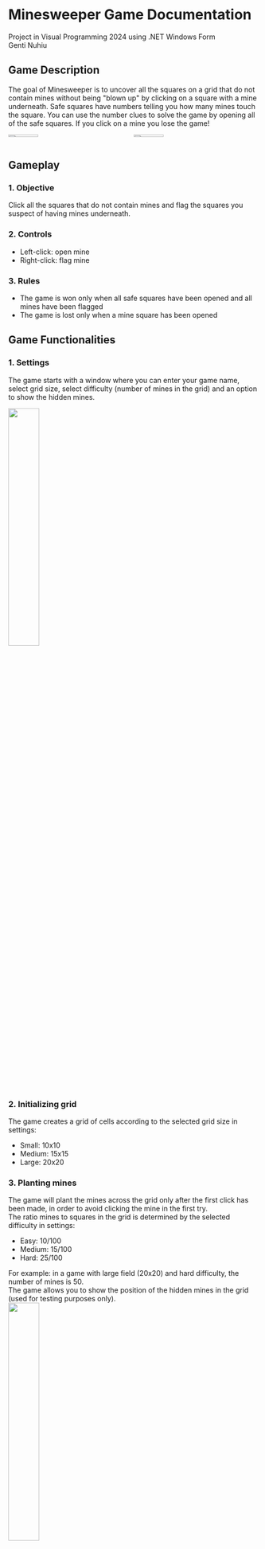 # Minesweeper Game Documentation
Project in Visual Programming 2024 using .NET Windows Form<br> 
Genti Nuhiu

## Game Description
The goal of Minesweeper is to uncover all the squares on a grid that do not contain mines without being "blown up" by clicking on a square with a mine underneath. Safe squares have numbers telling you how many mines touch the square. You can use the number clues to solve the game by opening all of the safe squares. If you click on a mine you lose the game!

<div style="display:grid;grid-template-columns:auto auto;">
<img src="https://github.com/gentinuhiu/Minesweeper/blob/main/Minesweeper/github-images/grid-empty.png" width="49%">
<img src="https://github.com/gentinuhiu/Minesweeper/blob/main/Minesweeper/github-images/mines-hide.png" width="49%">
</div>

## Gameplay
### 1. Objective
Click all the squares that do not contain mines and flag the squares you suspect of having mines underneath.

### 2. Controls
<ul>
  <li>Left-click: open mine</li>
  <li>Right-click: flag mine</li>
</ul>

### 3. Rules
<ul>
  <li>The game is won only when all safe squares have been opened and all mines have been flagged</li>
  <li>The game is lost only when a mine square has been opened</li>
</ul>

## Game Functionalities
### 1. Settings
The game starts with a window where you can enter your game name, select grid size, select difficulty (number of mines in the grid) and an option to show the hidden mines.

<img src="https://github.com/gentinuhiu/Minesweeper/blob/main/Minesweeper/github-images/settings.png" width="35%">

### 2. Initializing grid
The game creates a grid of cells according to the selected grid size in settings:
<ul>
  <li>Small: 10x10</li>
  <li>Medium: 15x15</li>
  <li>Large: 20x20</li>
</ul>

### 3. Planting mines
The game will plant the mines across the grid only after the first click has been made, in order to avoid clicking the mine in the first try.<br>
The ratio mines to squares in the grid is determined by the selected difficulty in settings:
<ul>
  <li>Easy: 10/100</li>
  <li>Medium: 15/100</li>
  <li>Hard: 25/100</li>
</ul>
For example: in a game with large field (20x20) and hard difficulty, the number of mines is 50.<br>
The game allows you to show the position of the hidden mines in the grid (used for testing purposes only).<br>

<img src="https://github.com/gentinuhiu/Minesweeper/blob/main/Minesweeper/github-images/mines-show.png" width="35%">

### 4. Opening safe squares
After clicking a safe square, the BFS algorithm will traverse through all safe squares starting from the one we clicked, till it reaches a square which is neighboring at least one mine. When such mine is reached, a number representing the neighboring mines will be written in the square.

<img src="https://github.com/gentinuhiu/Minesweeper/blob/main/Minesweeper/github-images/grid-click.png" width="35%">

Function for opening all safe squares<br>
      
        public void BFS(int startX, int startY)
        {
            int rows = field.Count;
            int cols = field.Count;
            bool[,] visited = new bool[rows, cols];
            Queue<Point> queue = new Queue<Point>();

            int[] dx = { -1, 1, 0, 0 };
            int[] dy = { 0, 0, -1, 1 };

            queue.Enqueue(new Point(startX, startY));
            visited[startX, startY] = true;

            while (queue.Count > 0)
            {
                Point current = queue.Dequeue();
                int x = current.X;
                int y = current.Y;

                if (field[x][y].isMine)
                    continue;

                field[x][y].open();

                int counter = checkMine(x, y); // counting neighboring mines
                if (counter != 0)
                {
                    field[x][y].enterNumber(counter);
                    continue;
                }

                for (int i = 0; i < 4; i++)
                {
                    int nx = x + dx[i];
                    int ny = y + dy[i];

                    if (nx >= 0 && nx < rows && ny >= 0 && ny < cols && !visited[nx, ny])
                    {
                        visited[nx, ny] = true;
                        queue.Enqueue(new Point(nx, ny));
                    }
                }
            }
  
Function for counting neighboring mines<br>

  
    public int checkMine(int x1, int y1)
    {

        if (!(x1 >= 0 && x1 < field.Count && y1 >= 0 && y1 < field.Count))
          return 0;

        int counter = 0;
        if (x1 > 0 && field[x1 - 1][y1].isMine)
          counter++;
        if (x1 > 0 && y1 > 0 && field[x1 - 1][y1 - 1].isMine)
          counter++;
        if (x1 > 0 && y1 < field.Count - 1 && field[x1 - 1][y1 + 1].isMine)
          counter++;
        if (y1 < field.Count - 1 && field[x1][y1 + 1].isMine)
          counter++;
        if (y1 > 0 && field[x1][y1 - 1].isMine)
          counter++;
        if (x1 < field.Count - 1 && field[x1 + 1][y1].isMine)
          counter++;
        if (x1 < field.Count - 1 && y1 > 0 && field[x1 + 1][y1 - 1].isMine)
          counter++;
        if (x1 < field.Count - 1 && y1 < field.Count - 1 && field[x1 + 1][y1 + 1].isMine)
          counter++;
        
        return counter;
    }
  
### 5. History and ranking
History window keeps a log for each game played. The log will be saved only when you finish or lose the game, not when you restart it. The history window has the option to sort all the games according to their coefficient in order to assure fairness among players who play in different grid size and difficulty. The coefficient is calculated in the following way:<br>
(size * difficulty * completion percentage) / (timer in seconds)

<img src="https://github.com/gentinuhiu/Minesweeper/blob/main/Minesweeper/github-images/history.png" width="35%">

### 6. New game 
The game saves your settings so when you start a new game, the user selected settings will show up, instead of the default ones.  
